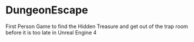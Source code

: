 # DungeonEscape
First Person Game to find the Hidden Treasure and get out of the trap room before it is too late in Unreal Engine 4
